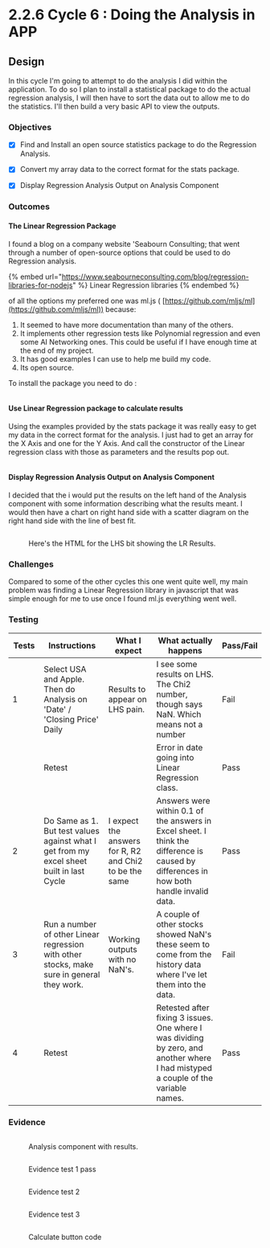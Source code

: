 # 2.2.6 Cycle 6 : Doing the Analysis in APP

## Design

In this cycle I'm going to attempt to do the analysis I did within the application. To do so I plan to install a statistical package to do the actual regression analysis, I will then have to sort the data out to allow me to do the statistics. I'll then build a very basic API to view the outputs.

### Objectives

* [x] Find and Install an open source statistics package to do the Regression Analysis.
* [x] Convert my array data to the correct format for the stats package.
* [x] Display Regression Analysis Output on Analysis Component



### Outcomes

#### The Linear Regression Package

I found a blog on a company website 'Seabourn Consulting; that went through a number of open-source options that could be used to do Regression analysis.&#x20;

{% embed url="https://www.seabourneconsulting.com/blog/regression-libraries-for-nodejs" %}
Linear Regression libraries
{% endembed %}

of all the options my preferred one was ml.js  ( [https://github.com/mljs/ml](https://github.com/mljs/ml))  because:

1. It seemed to have more documentation than many of the others.
2. It implements other regression tests like Polynomial regression and even some AI Networking ones. This could be useful if I have enough time at the end of my project.
3. It has good examples I can use to help me build my code.
4. Its open source.&#x20;

To install the package you need to do :

<figure><img src="../.gitbook/assets/image (6).png" alt=""><figcaption></figcaption></figure>

#### Use Linear Regression package to calculate results

Using the examples provided by the stats package it was really easy to get my data in the correct format for the analysis. I just had to get an array for the X Axis and one for the Y Axis. And call the constructor of the Linear regression class with those as parameters and the results pop out.

<figure><img src="../.gitbook/assets/image (1) (1).png" alt=""><figcaption></figcaption></figure>

#### Display Regression Analysis Output on Analysis Component

I decided that the i would put the results on the left hand of the Analysis component with some information describing what the results meant. I would then have a chart on right hand side with a scatter diagram on the right hand side with the line of best fit.

<figure><img src="../.gitbook/assets/image (2) (1).png" alt=""><figcaption><p>Here's the HTML for the LHS bit showing the LR Results.</p></figcaption></figure>

### Challenges

Compared to some of the other cycles this one went quite well, my main problem was finding a Linear Regression library in javascript that was simple enough for me to use once I found ml.js everything went well.

### Testing

<table><thead><tr><th width="65">Tests</th><th width="208">Instructions</th><th width="160">What I expect</th><th width="266">What actually happens</th><th>Pass/Fail</th></tr></thead><tbody><tr><td>1</td><td>Select USA and Apple. Then do Analysis on 'Date' / 'Closing Price' Daily</td><td>Results to appear on LHS pain.</td><td>I see some results on LHS. The Chi2 number, though says NaN. Which means not a number</td><td>Fail</td></tr><tr><td></td><td>Retest</td><td></td><td>Error in date going into Linear Regression class.</td><td>Pass</td></tr><tr><td>2</td><td> Do Same as 1. But test values against what I get from my excel sheet built in last Cycle</td><td>I expect the answers for R, R2 and Chi2 to be the same</td><td>Answers were within 0.1 of the answers in Excel sheet. I think the difference is caused by differences in how both handle invalid data.</td><td>Pass</td></tr><tr><td>3</td><td>Run a number of other Linear regression with other stocks, make sure in general they work.</td><td>Working outputs with no NaN's.</td><td>A couple of other stocks showed NaN's these seem to come from the history data where I've let them into the data.</td><td>Fail</td></tr><tr><td>4</td><td>Retest</td><td></td><td>Retested after fixing 3 issues. One where I was dividing by zero, and another where I had mistyped a couple of the variable names.</td><td>Pass</td></tr></tbody></table>

### Evidence

<figure><img src="../.gitbook/assets/image (78).png" alt=""><figcaption><p>Analysis component with results.</p></figcaption></figure>

<figure><img src="../.gitbook/assets/image.png" alt=""><figcaption><p>Evidence test 1 pass</p></figcaption></figure>

<figure><img src="../.gitbook/assets/image (1).png" alt=""><figcaption><p>Evidence test 2</p></figcaption></figure>

<figure><img src="../.gitbook/assets/image (2).png" alt=""><figcaption><p>Evidence test 3</p></figcaption></figure>

<figure><img src="../.gitbook/assets/image (79).png" alt=""><figcaption><p>Calculate button code</p></figcaption></figure>
